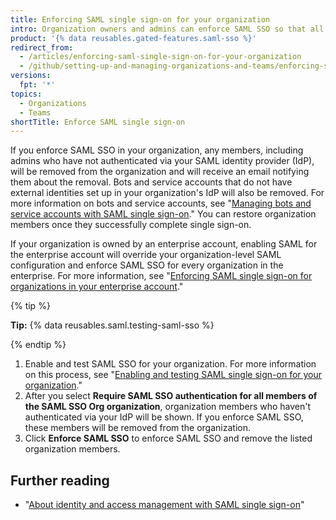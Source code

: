 ```yaml
---
title: Enforcing SAML single sign-on for your organization
intro: Organization owners and admins can enforce SAML SSO so that all organization members must authenticate via an identity provider.
product: '{% data reusables.gated-features.saml-sso %}'
redirect_from:
  - /articles/enforcing-saml-single-sign-on-for-your-organization
  - /github/setting-up-and-managing-organizations-and-teams/enforcing-saml-single-sign-on-for-your-organization
versions:
  fpt: '*'
topics:
  - Organizations
  - Teams
shortTitle: Enforce SAML single sign-on
---
```


If you enforce SAML SSO in your organization, any members, including admins who have not authenticated via your SAML identity provider (IdP), will be removed from the organization and will receive an email notifying them about the removal. Bots and service accounts that do not have external identities set up in your organization's IdP will also be removed. For more information on bots and service accounts, see "[Managing bots and service accounts with SAML single sign-on](/articles/managing-bots-and-service-accounts-with-saml-single-sign-on)." You can restore organization members once they successfully complete single sign-on.

If your organization is owned by an enterprise account, enabling SAML for the enterprise account will override your organization-level SAML configuration and enforce SAML SSO for every organization in the enterprise. For more information, see "[Enforcing SAML single sign-on for organizations in your enterprise account](/github/setting-up-and-managing-your-enterprise/configuring-identity-and-access-management-for-your-enterprise-account/enforcing-saml-single-sign-on-for-organizations-in-your-enterprise-account)."

{% tip %}

**Tip:** {% data reusables.saml.testing-saml-sso %}

{% endtip %}

1. Enable and test SAML SSO for your organization. For more information on this process, see "[Enabling and testing SAML single sign-on for your organization](/articles/enabling-and-testing-saml-single-sign-on-for-your-organization)."
2. After you select **Require SAML SSO authentication for all members of the SAML SSO Org organization**, organization members who haven't authenticated via your IdP will be shown. If you enforce SAML SSO, these members will be removed from the organization.
3. Click **Enforce SAML SSO** to enforce SAML SSO and remove the listed organization members.

## Further reading

- "[About identity and access management with SAML single sign-on](/articles/about-identity-and-access-management-with-saml-single-sign-on)"
